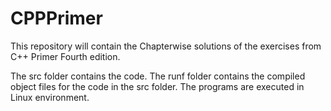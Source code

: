 # CPPPrimer
This repository will contain the Chapterwise solutions of the exercises from C++ Primer Fourth edition.

The src folder contains the code.
The runf folder contains the compiled object files for the code in the src folder.
The programs are executed in Linux environment.
